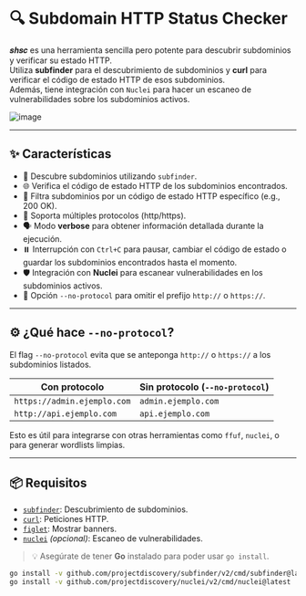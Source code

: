 # 🔍 Subdomain HTTP Status Checker

𝒔𝒉𝒔𝒄 es una herramienta sencilla pero potente para descubrir subdominios y verificar su estado HTTP.  
Utiliza **subfinder** para el descubrimiento de subdominios y **curl** para verificar el código de estado HTTP de esos subdominios.  
Además, tiene integración con `Nuclei` para hacer un escaneo de vulnerabilidades sobre los subdominios activos.

![image](https://github.com/user-attachments/assets/ff4d7597-4014-4449-87e4-e049da54da64)

---

## ✨ Características

- 🔎 Descubre subdominios utilizando `subfinder`.
- 🌐 Verifica el código de estado HTTP de los subdominios encontrados.
- 🎯 Filtra subdominios por un código de estado HTTP específico (e.g., 200 OK).
- 🔄 Soporta múltiples protocolos (http/https).
- 🗣️ Modo **verbose** para obtener información detallada durante la ejecución.
- ⏸️ Interrupción con `Ctrl+C` para pausar, cambiar el código de estado o guardar los subdominios encontrados hasta el momento.
- 🛡️ Integración con **Nuclei** para escanear vulnerabilidades en los subdominios activos.
- 🧩 Opción `--no-protocol` para omitir el prefijo `http://` o `https://`.

---

## ⚙️ ¿Qué hace `--no-protocol`?

El flag `--no-protocol` evita que se anteponga `http://` o `https://` a los subdominios listados.

| Con protocolo            | Sin protocolo (`--no-protocol`) |
|--------------------------|----------------------------------|
| `https://admin.ejemplo.com` | `admin.ejemplo.com`              |
| `http://api.ejemplo.com`   | `api.ejemplo.com`                |

Esto es útil para integrarse con otras herramientas como `ffuf`, `nuclei`, o para generar wordlists limpias.

---

## 📦 Requisitos

- [`subfinder`](https://github.com/projectdiscovery/subfinder): Descubrimiento de subdominios.
- [`curl`](https://curl.se/): Peticiones HTTP.
- [`figlet`](http://www.figlet.org/): Mostrar banners.
- [`nuclei`](https://github.com/projectdiscovery/nuclei) *(opcional)*: Escaneo de vulnerabilidades.

> 💡 Asegúrate de tener **Go** instalado para poder usar `go install`.

```bash
go install -v github.com/projectdiscovery/subfinder/v2/cmd/subfinder@latest
go install -v github.com/projectdiscovery/nuclei/v2/cmd/nuclei@latest
